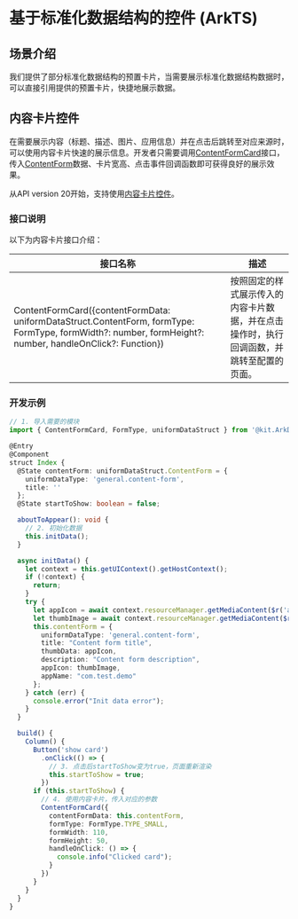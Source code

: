 # 基于标准化数据结构的控件 (ArkTS)
<!--Kit: ArkData-->
<!--Subsystem: DistributedDataManager-->
<!--Owner: @jcwen-->
<!--Designer: @junathuawei1; @zph000-->
<!--Tester: @lj_liujing; @yippo; @logic42-->
<!--Adviser: @ge-yafang-->

## 场景介绍

我们提供了部分标准化数据结构的预置卡片，当需要展示标准化数据结构数据时，可以直接引用提供的预置卡片，快捷地展示数据。

## 内容卡片控件

在需要展示内容（标题、描述、图片、应用信息）并在点击后跳转至对应来源时，可以使用内容卡片快速的展示信息。开发者只需要调用[ContentFormCard](../reference/apis-arkdata/js-apis-data-UdmfComponents.md#contentformcard)接口，传入[ContentForm](../reference/apis-arkdata/js-apis-data-uniformDataStruct.md#contentform14)数据、卡片宽高、点击事件回调函数即可获得良好的展示效果。

从API version 20开始，支持使用[内容卡片控件](../reference/apis-arkdata/js-apis-data-UdmfComponents.md)。

### 接口说明

以下为内容卡片接口介绍：

| 接口名称                                                                                    | 描述                                          | 
|-----------------------------------------------------------------------------------------|---------------------------------------------|
| ContentFormCard({contentFormData: uniformDataStruct.ContentForm, formType: FormType, formWidth?: number, formHeight?: number, handleOnClick?: Function}) | 按照固定的样式展示传入的内容卡片数据，并在点击操作时，执行回调函数，并跳转至配置的页面。 |

### 开发示例

```ts
// 1. 导入需要的模块
import { ContentFormCard, FormType, uniformDataStruct } from '@kit.ArkData'

@Entry
@Component
struct Index {
  @State contentForm: uniformDataStruct.ContentForm = {
    uniformDataType: 'general.content-form',
    title: ''
  };
  @State startToShow: boolean = false;

  aboutToAppear(): void {
    // 2. 初始化数据
    this.initData();
  }

  async initData() {
    let context = this.getUIContext().getHostContext();
    if (!context) {
      return;
    }
    try {
      let appIcon = await context.resourceManager.getMediaContent($r('app.media.startIcon').id);
      let thumbImage = await context.resourceManager.getMediaContent($r('app.media.foreground').id);
      this.contentForm = {
        uniformDataType: 'general.content-form',
        title: "Content form title",
        thumbData: appIcon,
        description: "Content form description",
        appIcon: thumbImage,
        appName: "com.test.demo"
      };
    } catch (err) {
      console.error("Init data error");
    }
  }

  build() {
    Column() {
      Button('show card')
        .onClick(() => {
          // 3. 点击后startToShow变为true，页面重新渲染
          this.startToShow = true;
        })
      if (this.startToShow) {
        // 4. 使用内容卡片，传入对应的参数
        ContentFormCard({
          contentFormData: this.contentForm,
          formType: FormType.TYPE_SMALL,
          formWidth: 110,
          formHeight: 50,
          handleOnClick: () => {
            console.info("Clicked card");
          }
        })
      }
    }
  }
}
```